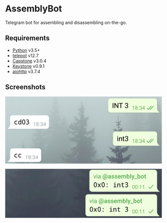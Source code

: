 # AssemblyBot

Telegram bot for assembling and disassembling on-the-go.


## Requirements

- [Python][1] v3.5+
- [telepot][2] v12.7
- [Capstone][3] v3.0.4
- [Keystone][4] v0.9.1
- [aiohttp][5] v3.7.4


## Screenshots

![Chat](/screenshots/chat.png?raw=true "Chat")

![Inline](/screenshots/inline.png?raw=true "Inline")


[1]: https://www.python.org/
[2]: https://github.com/nickoala/telepot
[3]: http://www.capstone-engine.org
[4]: http://www.keystone-engine.org
[5]: https://aiohttp.readthedocs.io
